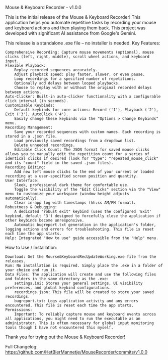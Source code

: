 Mouse & Keyboard Recorder - v1.0.0

This is the initial release of the Mouse & Keyboard Recorder! This application helps you automate repetitive tasks by recording your mouse and keyboard actions and then playing them back. This project was developed with significant AI assistance from Google's Gemini.

This release is a standalone .exe file – no installer is needed.
Key Features:

    Comprehensive Recording: Capture mouse movements (optional), mouse clicks (left, right, middle), scroll wheel actions, and keyboard input.
    Flexible Playback:
        Replay recorded sequences accurately.
        Adjust playback speed: play faster, slower, or even pause.
        Loop recordings for a specified number of repetitions.
        Optionally add delays between looped playbacks.
        Choose to replay with or without the original recorded delays between actions.
    Auto-Clicker: Built-in auto-clicker functionality with a configurable click interval (in seconds).
    Customizable Keybinds:
        Default keybinds for core actions: Record ('1'), Playback ('2'), Exit ('3'), AutoClick ('4').
        Easily change these keybinds via the "Options > Change Keybinds" menu.
    Recording Management:
        Save your recorded sequences with custom names. Each recording is stored in a .json file.
        Load previously saved recordings from a dropdown list.
        Delete unneeded recordings.
        Editable Click Count: The JSON format for saved mouse clicks allows you to manually edit the repetition count for a series of identical clicks if desired (look for "type": "repeated_mouse_click" and its "count" field in the saved .json files).
    Recording Editing:
        Add new left mouse clicks to the end of your current or loaded recording at a user-specified screen position and quantity.
    User Interface:
        Sleek, professional dark theme for comfortable use.
        Toggle the visibility of the "Edit Clicks" section via the "View" menu to customize your workspace (window height adjusts automatically).
        Clear in-app log with timestamps (hh:ss AM/PM format).
    Robustness & Debugging:
        A dedicated "robust exit" keybind (uses the configured 'Exit' keybind, default '3') designed to forcefully close the application if other keybinds become unresponsive.
        Automatic bugreport.txt generation in the application's folder, logging actions and errors for troubleshooting. This file is reset each time the app starts.
    Help: Integrated "How to use" guide accessible from the "Help" menu.

How to Use / Installation:

    Download: Get the Mourse&KeyboardRecUpdateWorking.exe file from the releases.
    Run: No installation is required. Simply place the .exe in a folder of your choice and run it.
    Data Files: The application will create and use the following files and folders in the same directory as the .exe:
        settings.ini: Stores your general settings, UI visibility preferences, and global keybind configurations.
        recordings.json: This file will be created to store your saved recordings.
        bugreport.txt: Logs application activity and any errors encountered. This file is reset each time the app starts.
    Permissions:
        Important: To reliably capture mouse and keyboard events across all applications, you might need to run the executable as an administrator. This is often necessary for global input monitoring tools though I have not encountered this myself.

Thank you for trying out the Mouse & Keyboard Recorder!

Full Changelog: https://github.com/HetBierMannetje/MouseRecorder/commits/v1.0.0
